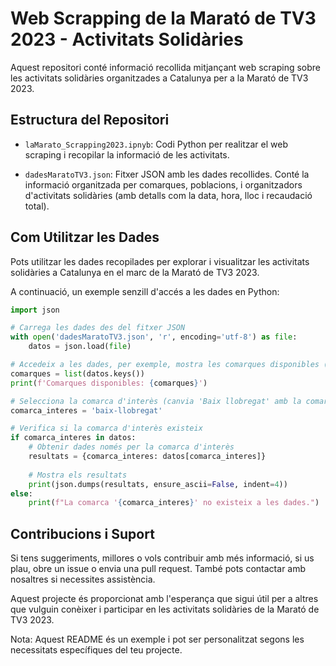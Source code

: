 # Web Scrapping de la Marató de TV3 2023 - Activitats Solidàries

Aquest repositori conté informació recollida mitjançant web scraping sobre les activitats solidàries organitzades a Catalunya per a la Marató de TV3 2023.

## Estructura del Repositori

- `laMarato_Scrapping2023.ipnyb`: Codi Python per realitzar el web scraping i recopilar la informació de les activitats.

- `dadesMaratoTV3.json`: Fitxer JSON amb les dades recollides. Conté la informació organitzada per comarques, poblacions, i organitzadors d'activitats solidàries (amb detalls com la data, hora, lloc i recaudació total).

## Com Utilitzar les Dades

Pots utilitzar les dades recopilades per explorar i visualitzar les activitats solidàries a Catalunya en el marc de la Marató de TV3 2023.

A continuació, un exemple senzill d'accés a les dades en Python:

```python
import json

# Carrega les dades des del fitxer JSON
with open('dadesMaratoTV3.json', 'r', encoding='utf-8') as file:
    datos = json.load(file)

# Accedeix a les dades, per exemple, mostra les comarques disponibles (obtindrem els id's de les comarques)
comarques = list(datos.keys())
print(f'Comarques disponibles: {comarques}')

# Selecciona la comarca d'interès (canvia 'Baix llobregat' amb la comarca desitjada d'acord amb el seu id)
comarca_interes = 'baix-llobregat'

# Verifica si la comarca d'interès existeix
if comarca_interes in datos:
    # Obtenir dades només per la comarca d'interès
    resultats = {comarca_interes: datos[comarca_interes]}
    
    # Mostra els resultats
    print(json.dumps(resultats, ensure_ascii=False, indent=4))
else:
    print(f"La comarca '{comarca_interes}' no existeix a les dades.")
```

## Contribucions i Suport

Si tens suggeriments, millores o vols contribuir amb més informació, si us plau, obre un issue o envia una pull request. També pots contactar amb nosaltres si necessites assistència.

Aquest projecte és proporcionat amb l'esperança que sigui útil per a altres que vulguin conèixer i participar en les activitats solidàries de la Marató de TV3 2023.

Nota: Aquest README és un exemple i pot ser personalitzat segons les necessitats específiques del teu projecte.
